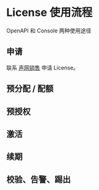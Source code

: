 # License 使用流程


OpenAPI 和 Console 两种使用途径

## 申请

联系 [声网销售](mailto:sales@agora.io) 申请 License。

## 预分配 / 配额

## 预授权

## 激活

## 续期

## 校验、告警、踢出

